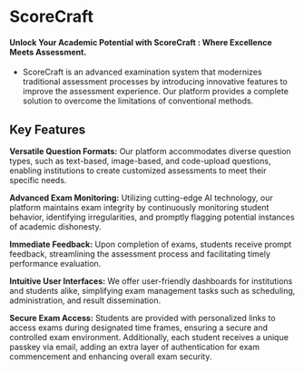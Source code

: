 # ScoreCraft
#### Unlock Your Academic Potential with ScoreCraft : Where Excellence Meets Assessment.

- ScoreCraft is an advanced examination system that modernizes traditional assessment processes by introducing innovative features to improve the assessment experience. Our platform provides a complete solution to overcome the limitations of conventional methods.

## Key Features

**Versatile Question Formats:** Our platform accommodates diverse question types, such as text-based, image-based, and code-upload questions, enabling institutions to create customized assessments to meet their specific needs.

**Advanced Exam Monitoring:** Utilizing cutting-edge AI technology, our platform maintains exam integrity by continuously monitoring student behavior, identifying irregularities, and promptly flagging potential instances of academic dishonesty.

**Immediate Feedback:** Upon completion of exams, students receive prompt feedback, streamlining the assessment process and facilitating timely performance evaluation.

**Intuitive User Interfaces:** We offer user-friendly dashboards for institutions and students alike, simplifying exam management tasks such as scheduling, administration, and result dissemination.

**Secure Exam Access:** Students are provided with personalized links to access exams during designated time frames, ensuring a secure and controlled exam environment. Additionally, each student receives a unique passkey via email, adding an extra layer of authentication for exam commencement and enhancing overall exam security.
